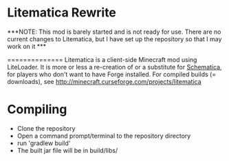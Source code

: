 # Litematica Rewrite

***NOTE: This mod is barely started and is not ready for use. There are no current changes to Litematica, but I have set up the repository so that I may work on it ***

==============
Litematica is a client-side Minecraft mod using LiteLoader.
It is more or less a re-creation of or a substitute for [Schematica](https://minecraft.curseforge.com/projects/schematica),
for players who don't want to have Forge installed.
For compiled builds (= downloads), see http://minecraft.curseforge.com/projects/litematica

Compiling
=========
* Clone the repository
* Open a command prompt/terminal to the repository directory
* run 'gradlew build'
* The built jar file will be in build/libs/
